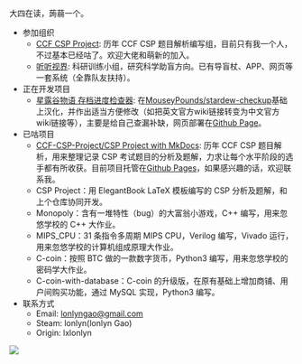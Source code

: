 大四在读，蒟蒻一个。
- 参加组织
  - [CCF CSP Project](https://github.com/CCF-CSP-Project): 历年 CCF CSP 题目解析编写组，目前只有我一个人，不过基本已经咕了。欢迎大佬和萌新的加入。
  - [听听视界](https://github.com/View-the-world-by-listening): 科研训练小组，研究科学助盲方向。已有导盲杖、APP、网页等一套系统（全靠队友扶持）。
- 正在开发项目
  - [星露谷物语 存档进度检查器](https://github.com/lxlonlyn/stardew-checkup): 在[MouseyPounds/stardew-checkup](https://github.com/MouseyPounds/stardew-checkup)基础上汉化，并作出适当方便修改（如把英文官方wiki链接转变为中文官方wiki链接等），主要是给自己查漏补缺，网页部署在[Github Page](https://lxlonlyn.github.io/stardew-checkup/)。
- 已咕项目
  - [CCF-CSP-Project/CSP Project with MkDocs](https://github.com/CCF-CSP-Project/CSP-Project-with-MkDocs): 历年 CCF CSP 题目解析，用来整理记录 CSP 考试题目的分析及题解，力求让每个水平阶段的选手都有所收获。目前项目托管在[Github Pages](https://ccf-csp-project.github.io/CSP-Project-with-MkDocs/)，如果感兴趣的话，欢迎联系我。
  - CSP Project：用 ElegantBook LaTeX 模板编写的 CSP 分析及题解，和上个仓库协同开发。
  - Monopoly：含有一堆特性（bug）的大富翁小游戏，C++ 编写，用来忽悠学校的 C++ 大作业。
  - MIPS_CPU：31 条指令多周期 MIPS CPU，Verilog 编写，Vivado 运行，用来忽悠学校的计算机组成原理大作业。
  - C-coin：按照 BTC 做的一款数字货币，Python3 编写，用来忽悠学校的密码学大作业。
  - C-coin-with-database：C-coin 的升级版，在原有基础上增加商铺、用户间购买功能，通过 MySQL 实现，Python3 编写。
- 联系方式 
  - Email: lonlyngao@gmail.com
  - Steam: lonlyn(lonlyn Gao)
  - Origin: lxlonlyn

<img align="left" src="https://github-readme-stats.vercel.app/api?username=lxlonlyn&show_icons=true">
